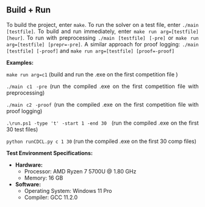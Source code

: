 <div style="text-align: justify;">

## Build + Run
To build the project, enter `make`. To run the solver on a test file, enter `./main [testfile]`. To build and run immediately, enter `make run arg=[testfile] [heur]`. To run with preprocessing `./main [testfile] [-pre]` or `make run arg=[testfile] [prepr=-pre]`. A similar approach for proof logging:  `./main [testfile] [-proof]` and  `make run arg=[testfile] [proof=-proof]`

**Examples:**

`make run arg=c1` (build and run the .exe on the first competition file )

`./main c1 -pre` (run the compiled .exe on the first competition file with preprocessing)

`./main c2 -proof` (run the compiled .exe on the first competition file with proof logging)
  
`.\run.ps1 -type 't' -start 1 -end 30 ` (run the compiled .exe on the first 30 test files)

`python runCDCL.py c 1 30` (run the compiled .exe on the first 30 comp files)

**Test Environment Specifications:**
- **Hardware:**
  - Processor: AMD Ryzen 7 5700U @ 1.80 GHz
  - Memory: 16 GB
- **Software:**
  - Operating System: Windows 11 Pro
  - Compiler: GCC 11.2.0

</div>






